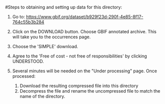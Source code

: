 #Steps to obtaining and setting up data for this directory:

1. Go to: https://www.gbif.org/dataset/b929f23d-290f-4e85-8f17-764c55b3b284

2. Click on the DOWNLOAD button. Choose GBIF annotated archive. This will take you to the occurrences page. 
3. Choose the 'SIMPLE' download.
4. Agree to the 'Free of cost - not free of responsibilities' by clicking UNDERSTOOD.
5. Several minutes will be needed on the "Under processing" page. Once processed:
	1. Download the resulting compressed file into this directory
	2. Decompress the file and rename the uncompressed file to match the name of the directory.